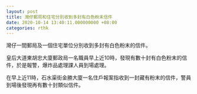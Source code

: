 ```yaml
---
layout: post
title: 灣仔郵局和住宅分別收到多封有白色粉末信件
date: 2020-10-14 13:40:11.000000000 +08:00
categories: rthk
---
```


灣仔一間郵局及一個住宅單位分別收到多封有白色粉末的信件。

皇后大道東胡忠大廈郵政局一名職員早上近10時，發現有數十封有白色粉末的信件，於是報警，爆炸品處理課人員到場處理。

在早上近11時，石水渠街金勝大廈一名住戶報案指收到一封藏有粉末的信件，警員到場後發現再有數十封類似信件。
